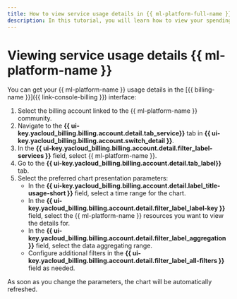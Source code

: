 ```yaml
---
title: How to view service usage details in {{ ml-platform-full-name }}
description: In this tutorial, you will learn how to view your spending details in {{ ml-platform-name }}.
---
```


# Viewing service usage details {{ ml-platform-name }}

You can get your {{ ml-platform-name }} usage details in the [{{ billing-name }}]({{ link-console-billing }}) interface:

1. Select the billing account linked to the {{ ml-platform-name }} community.
1. Navigate to the **{{ ui-key.yacloud_billing.billing.account.detail.tab_service}}** tab in **{{ ui-key.yacloud_billing.billing.account.switch_detail }}**.
1. In the **{{ ui-key.yacloud_billing.billing.account.detail.filter_label-services }}** field, select {{ ml-platform-name }}.
1. Go to the **{{ ui-key.yacloud_billing.billing.account.detail.tab_label}}** tab.
1. Select the preferred chart presentation parameters:
   * In the **{{ ui-key.yacloud_billing.billing.account.detail.label_title-usage-short }}** field, select a time range for the chart.
   * In the **{{ ui-key.yacloud_billing.billing.account.detail.filter_label_label-key }}** field, select the {{ ml-platform-name }} resources you want to view the details for.
   * In the **{{ ui-key.yacloud_billing.billing.account.detail.filter_label_aggregation }}** field, select the data aggregating range.
   * Configure additional filters in the **{{ ui-key.yacloud_billing.billing.account.detail.filter_label_all-filters }}** field as needed.

As soon as you change the parameters, the chart will be automatically refreshed.